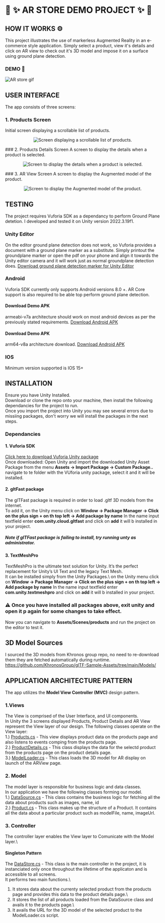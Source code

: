 # 🚀 ✨ AR STORE DEMO PROJECT ✨ 🚀

## HOW IT WORKS ⚙️ 

This project illustrates the use of markerless Augmented Reality in an e-commerce style application.
Simply select a product, view it's details and click on AR view to check out it's 3D model and impose it on
a surface using ground plane detection.

### DEMO 🚀
![AR store gif](/gitfiles/arstore.gif)

## USER INTERFACE
 
The app consists of three screens:
### 1.	Products Screen 
Initial screen displaying a scrollable list of products.
<p align="center">
  <img src="/gitfiles/productsscreen.png" alt="Screen displaying a scrollable list of products."/>
</p>
### 2. Products Details Screen 
A screen to display the details when a product is selected.
<p align="center">
  <img src="/gitfiles/productdetailsscreen.png" alt="Screen to display the details when a product is selected."/>
</p>
### 3. AR View Screen 
A screen to display the Augmented model of the product.
<p align="center">
  <img src="/gitfiles/arviewscreen.png" alt="Screen to display the Augmented model of the product."/>
</p>

## TESTING 
The project requires Vuforia SDK as a dependancy to perform Ground Plane detetion.
I developed and tested it on Unity version 2022.3.19f1.

### Unity Editor
On the editor ground plane detection does not work, so Vuforia provides a document with a ground plane marker as a substitute.
Simply printout the groundplane marker or open the pdf on your phone and align it towards the Unity editor camera
and it will work just as normal groundplane detection does.
[Download ground plane detection marker for Unity Editor](https://github.com/tostegroo/Vuforia7Template/blob/master/Assets/Editor/Vuforia/ForPrint/Emulator/Emulator%20Ground%20Plane.pdf)
### Android
Vuforia SDK currently only supports Android versions 8.0 +.
AR Core support is also required to be able top perform ground plane detection.
#### **Download Demo APK**
armeabi-v7a architecture should work on most android devices as per the previously stated requirements.
[Download Android APK](https://drive.google.com/file/d/1XIBA4brDT4Zi_ax6k7GUzoiZn0gz9n5a/view?usp=sharing)
#### **Download Demo APK**
arm64-v8a	 architecture download.
[Download Android APK](https://drive.google.com/file/d/1_jiLIUCZvgXrhG09dGvqBi1nMmEcWHcn/view?usp=sharing)
### IOS
Minimum version supported is IOS 15+

## INSTALLATION
Ensure you have Unity Installed.\
Download or clone the repo onto your machine, then install the following dependancies for the project to run.\
Once you import the project into Unity you may see several errors due to missiing packages, don't worry we will
install the packages in the next steps.
### Dependancies
#### 1. Vuforia SDK
[Click here to download Vuforia Unity package](https://developer.vuforia.com/downloads/sdk)\
Once downloaded: Open Unity and import the downloaded Unity Asset Package from the menu **Assets -> Import Package -> Custom Package..** navigate to te folder with the VUforia unity package, select it and it will be installed.

#### 2. gltFast package
The glTFast package is required in order to load .gltf 3D models from the internet.\
To add it, on the Unity menu click on **Window -> Package Manager -> Click on the plus sign + on th top left -> Add package by name** In the name input textfield enter **com.unity.cloud.gltfast** and click on **add** it will b installed in your project.
##### Note if glTFast package is failing to install, try running unty as administrator.

#### 3. TextMeshPro
TextMeshPro is the ultimate text solution for Unity. It’s the perfect replacement for Unity’s UI Text and the legacy Text Mesh.\
It can be installed simply from the Unity Packages.\ 
on the Unity menu click on **Window -> Package Manager -> Click on the plus sign + on th top left -> Add package by name** In the name input textfield enter **com.unity.textmeshpro** and click on **add** it will b installed in your project.

### ⚠️ Once you have installed all packages above, exit unity and open it p again for some changes to take effect.
Now you can navigate to **Assets/Scenes/products** and run the project on the editor to test it.

## 3D Model Sources
I sourced the 3D models from Khronos group repo, no need to re-download them they are fetched automatically
during runtime. 
https://github.com/KhronosGroup/glTF-Sample-Assets/tree/main/Models/

## APPLICATION ARCHITECTURE PATTERN
The app utilizes the **Model View Controller (MVC)** design pattern.
### 1.Views
The View is comprised of the User Interface, and UI components.\
In Unity the 3 screens displayed Products, Product Details and AR View represent the View layer of our design.
The following classes operate on the View layer:\
1.) [Products.cs](/Assets/scripts/Products.cs) - This view displays product data on the products page and also listens to events comping from the products page.\
2.) [ProductDetails.cs](/Assets/scripts/ProductDetails.cs) - This class displays the data for the selectd product from the products page on the product details page.\
3.) [ModelLoader.cs](/Assets/scripts/ModelLoader.cs) - This class loads the 3D model for AR display on launch of the
ARView page.

### 2. Model 
The model layer is responsible for business logic and data classes.\
In our application we have the following classes forming our model.\
1.) [DataSource.cs](/Assets/scripts/DataSource.cs) - This class contains the business logic for fetching all the data about products such as images, name, id\
2.) [Product.cs](/Assets/scripts/Product.cs) - This class makes up the structure of a Product. It contains all the data about a particular product such as modelFile, name, imageUrl.
### 3. Controller
The controller layer enables the View layer to Comunicate with the Model layer.\
#### **Singleton Pattern**
The [DataStore.cs](/Assets/scripts/DataStore.cs) - This class is the main controller in the project, it is instanciated only once throughout the lifetime of the applicaton and is accessible to all screens.\
It performs two main functions.\
1. It stores data about the currenty selected product from the products page and provides this data to the product details page.\
2. It stores the list of all products loaded from the DataSource class and avails it to the products page.\
3. It avails the URL for the 3D model of the selected product to the ModelLoader.cs script.
